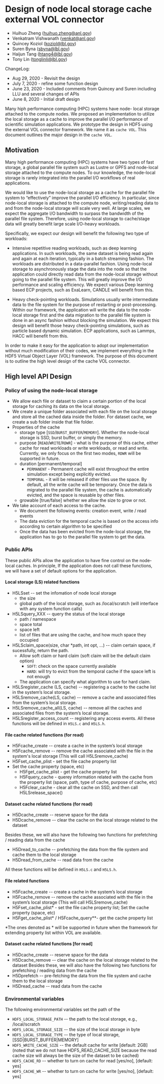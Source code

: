 # Design of node local storage cache external VOL connector
* Huihuo Zheng (huihuo.zheng@anl.gov)
* Venkatram Vishwanath (venkat@anl.gov)
* Quincey Koziol (koziol@lbl.gov)
* Suren Byna (sbyna@lbl.gov)
* Haijun Tang (htang4@lbl.gov)
* Tony Lin (tonglinli@lbl.gov)

ChangeLog: 
* Aug 29, 2020 - Revisit the design
* July 7, 2020 - refine some function design
* June 23, 2020 - Included comments from Quincey and Suren including LLU and several changes of APIs
* June 8, 2020 - Initial draft design

Many hiph performance computing (HPC) systems have node- local storage attached to the compute nodes. We proposed an implementation to utilize the local storage as a cache to improve the parallel I/O performance of scientific simulation applications. We prototype the design in HDF5 using the external VOL connector framework. We name it as ```cache VOL```. This document outlines the major design in the ```cache VOL```. 


## Motivation
Many high performance computing (HPC) systems have two types of fast storage, a global parallel file system such as Lustre or GPFS and node-local storage attached to the compute nodes. To our knowledge, the node-local storage is rarely integrated into the parallel I/O workflows of real applications. 

We would like to use the node-local storage as a cache for the parallel file system to “effectively” improve the parallel I/O efficiency. In particular, since node-local storage is attached to the compute node, writing/reading data to and from the node-local storage will scale very well. At large scales, we expect the aggregate I/O bandwidth to surpass the bandwidth of the parallel file system. Therefore, using node-local storage to cache/stage data will greatly benefit large scale I/O-heavy workloads. 

Specifically, we expect our design will benefit the following two type of workloads: 

* Intensive repetitive reading workloads, such as deep learning applications. In such workloads, the same dataset is being read again and again at each iteration, typically in a batch streaming fashion. The workloads are distributed in a data-parallel fashion. Using node-local storage to asynchronously stage the data into the node so that the application could directly read data from the node-local storage without going to the parallel file system. This will greatly improve the I/O performance and scaling efficiency. We expect various Deep learning based ECP projects, such as ExaLearn, CANDLE will benefit from this. 

* Heavy check-pointing workloads. Simulations usually write intermediate data to the file system for the purpose of restarting or post-processing. Within our framework, the application will write the data to the node-local storage first and the data migration to the parallel file system is done in an async fashion without blocking the simulation. We expect this design will benefit those heavy check-pointing simulations, such as particle based dynamic simulation. ECP applications, such as Lammps, HACC will benefit from this. 


In order to make it easy for the application to adopt our implementation without much modification of their codes, we implement everything in the HDF5 Virtual Object Layer (VOL) framework. The purpose of this document is to outline the high level design of the cache VOL connector. 

## High level API Design 

### Policy of using the node-local storage
* We allow each file or dataset to claim a certain portion of the local storage for caching its data on the local storage.
* We create a unique folder associated with each file on the local storage and store all the cached data inside the folder. For dataset cache, we create a sub folder inside that file folder.  
* Properties of the cache
   - storage type [```SSD```/```BURST_BUFFER```/```MEMORY```]. Whether the node-local storage is SSD, burst buffer, or simply the memory. 
   - purpose [```READ```/```WRITE```/```RDWR```] - what is the purpose of this cache, either cache for read workloads or write workloads, or read and write. Currently, we only focus on the first two modes, ```RDWR``` will be supported in future. 
   - duration [permanent/temporal]
      - ```PERMANENT``` -  Permanent cache will exist throughout the entire simulation except being explicitly evicted.
      - ```TEMPORAL``` - it will be released if other files use the space. By default, all the write cache will be temporary. Once the data is migrated to the parallel file system, the cache is automatically evicted, and the space is reusable by other files.
   - growable [true/false] whether we allow the size to grow or not. 
* We take account of each access to the cache. 
  - We document the following events: creation event, write / read events
  - The data eviction for the temporal cache is based on the access info according to certain algorithm to be specified
  - Once the data has been evicted from the node-local storage, the application has to go to the parallel file system to get the data.

### Public APIs 
These public APIs allow the application to have fine control on the node-local caches. In principle, If the application does not call these functions, we will have a set of default options for the application.

#### Local storage (LS) related functions
* H5LSset -- set the infomation of node local storage
  - the size
  - global path of the local storage, such as /local/scratch (will interface with any system function calls)
* H5LSquery_XXX -- query the status of the local storage
  - path / namespace
  - space total
  - space left
  - list of files that are using the cache, and how much space they occupied
* H5LSclaim_space(size, char \*path, int opt, ...) -- claim certain space, if sucessfully, return the path. 
   * Allow soft claim or hard claim (soft claim will be the default claim option)
      - ```SOFT```: check on the space currently available
      - ```HARD```: will try to evict from the temporal cache if the space left is not enough
   * The application can specify what algorithm to use for hard claim. 
* H5LSregister_cache (LS, cache) -- registering a cache to the cache list in the system’s local storage.
* H5LSremove_cache(LS, cache) -- remove a cache and associated files from the system’s local storage.
* H5LSremove_cache_all(LS, cache) -- remove all the caches and associated files from the system’s local storage.
* H5LSregister_access_count -- registering any access events.
All these functions will be defined in ```H5LS.c``` and ```H5LS.h```. 

#### File cache related functions (for read)
* H5Fcache_create -- create a cache in the system’s local storage
* H5Fcache_remove -- remove the cache associated with the file in the system's local storage (This will call H5LSremove_cache)
* H5Fset_cache_plist - set the file cache property list
* Set the cache property (space, etc)
  * H5Fget_cache_plist - get the cache property list
  * H5Fquery_cache - querey information related with the cache from the property list (space, path, type of cache, purpose of cache, etc)
  * H5Fclear_cache - clear all the cache on SSD, and then call H5LSrelease_space()

#### Dataset cache related functions (for read)
* H5Dcache_create -- reserve space for the data
* H5Dcache_remove -- clear the cache on the local storage related to the dataset

Besides these, we will also have the following two functions for prefetching / reading data from the cache
* H5Dread_to_cache -- prefetching the data from the file system and cache them to the local storage
* H5Dread_from_cache -- read data from the cache

All these functions will be defined in ```H5LS.c``` and ```H5LS.h```. 
#### File related functions
* H5Fcache_create -- create a cache in the system’s local storage
* H5Fcache_remove -- remove the cache associated with the file in the system’s local storage (This will call H5LSremove_cache)
* H5Fset_cache_plist* - set the file cache property list; Set the cache property (space, etc) 
* H5Fget_cache_plist* / H5Fcache_query**- get the cache property list

*The ones denoted as * will be supported in future when the framework for extending property list within VOL are available. 


#### Dataset cache related functions [for read]
* H5Dcache_create -- reserve space for the data
* H5Dcache_remove -- clear the cache on the local storage related to the dataset
Besides these, we will also have the following two functions for prefetching / reading data from the cache
* H5Dprefetch -- pre-fetching the data from the file system and cache them to the local storage
* H5Dread_cache -- read data from the cache


### Environmental variables 
The following environmental variables set the path of the 
* ```HDF5_LOCAL_STORAGE_PATH``` -- the path to the local storage, e.g., /local/scratch
* ```HDF5_LOCAL_STORAGE_SIZE``` -- the size of the local storage in byte
* ```HDF5_LOCAL_STORAGE_TYPE``` -- the type of local storage, [SSD|BURST_BUFFER|MEMORY]
* ```HDF5_WRITE_CACHE_SIZE``` -- the default cache for write [default: 2GB] (noted that we do not have HDF5_READ_CACHE_SIZE because the read cache size will always be the size of the dataset to be cached)
* ```HDF5_CACHE_RD``` -- whether to turn on cache for read [yes/no], [default: yes]
* ```HDF5_CACHE_WR``` -- whether to turn on cache for write [yes/no], [default: yes]

